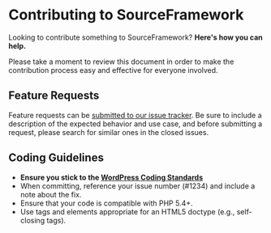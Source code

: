 # Contributing to SourceFramework

Looking to contribute something to SourceFramework? **Here's how you can help.**

Please take a moment to review this document in order to make the contribution
process easy and effective for everyone involved.

## Feature Requests

Feature requests can be [submitted to our issue tracker](https://github.com/jprieton/source-framework/issues).
Be sure to include a description of the expected behavior and use case, and before submitting a request, please search for similar ones in the closed issues.

## Coding Guidelines

- **Ensure you stick to the [WordPress Coding Standards](https://make.wordpress.org/core/handbook/best-practices/coding-standards/php/)**
- When committing, reference your issue number (#1234) and include a note about the fix.
- Ensure that your code is compatible with PHP 5.4+.
- Use tags and elements appropriate for an HTML5 doctype (e.g., self-closing tags).


